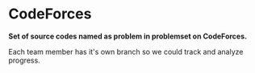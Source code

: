 # CodeForces

**Set of source codes named as problem in problemset on CodeForces.**

Each team member has it's own branch so we could track and analyze progress.
